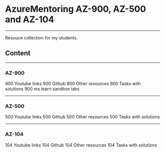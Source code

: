 # AzureMentoring AZ-900, AZ-500 and AZ-104

----

Resouce collection for my students. 

## Content

----

### AZ-900
900 Youtube links
900 Github
900 Other resources
900 Tasks with solutions
900 ms learn sandbox labs

----

### AZ-500
500 Youtube links
500 Github
500 Other resources
500 Tasks with solutions

----

### AZ-104
104 Youtube links
104 Github
104 Other resources
104 Tasks with solutions
